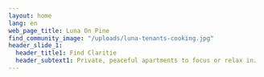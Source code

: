 ```yaml
---
layout: home
lang: en
web_page_title: Luna On Pine
find_community_image: "/uploads/luna-tenants-cooking.jpg"
header_slide_1:
  header_title1: Find Claritie
  header_subtext1: Private, peaceful apartments to focus or relax in.
---
```




